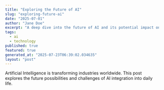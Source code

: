 ```yaml
---
title: "Exploring the Future of AI"
slug: "exploring-future-ai"
date: "2025-07-01"
author: "Jane Doe"
excerpt: "A deep dive into the future of AI and its potential impact on various sectors."
tags:
  - ai
  - technology
published: true
featured: true
generated_at: "2025-07-23T06:39:02.034635"
layout: "post"
---
```


Artificial Intelligence is transforming industries worldwide. This post explores the future possibilities and challenges of AI integration into daily life.